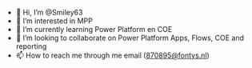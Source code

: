 - 👋 Hi, I’m @Smiley63
- 👀 I’m interested in MPP
- 🌱 I’m currently learning Power Platform en COE
- 💞️ I’m looking to collaborate on Power Platform Apps, Flows, COE and reporting
- 📫 How to reach me through me email (870895@fontys.nl)

<!---
Smiley63/Smiley63 is a ✨ special ✨ repository because its `README.md` (this file) appears on your GitHub profile.
You can click the Preview link to take a look at your changes.
--->
